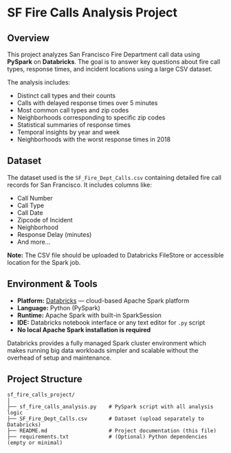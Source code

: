# SF Fire Calls Analysis Project

## Overview

This project analyzes San Francisco Fire Department call data using **PySpark** on **Databricks**. The goal is to answer key questions about fire call types, response times, and incident locations using a large CSV dataset.

The analysis includes:

- Distinct call types and their counts
- Calls with delayed response times over 5 minutes
- Most common call types and zip codes
- Neighborhoods corresponding to specific zip codes
- Statistical summaries of response times
- Temporal insights by year and week
- Neighborhoods with the worst response times in 2018

## Dataset

The dataset used is the `SF_Fire_Dept_Calls.csv` containing detailed fire call records for San Francisco. It includes columns like:

- Call Number
- Call Type
- Call Date
- Zipcode of Incident
- Neighborhood
- Response Delay (minutes)
- And more...

**Note:** The CSV file should be uploaded to Databricks FileStore or accessible location for the Spark job.

## Environment & Tools

- **Platform:** [Databricks](https://databricks.com/) — cloud-based Apache Spark platform  
- **Language:** Python (PySpark)  
- **Runtime:** Apache Spark with built-in SparkSession  
- **IDE:** Databricks notebook interface or any text editor for `.py` script  
- **No local Apache Spark installation is required**

Databricks provides a fully managed Spark cluster environment which makes running big data workloads simpler and scalable without the overhead of setup and maintenance.

## Project Structure

```plaintext
sf_fire_calls_project/
│
├── sf_fire_calls_analysis.py    # PySpark script with all analysis logic
├── SF_Fire_Dept_Calls.csv       # Dataset (upload separately to Databricks)
├── README.md                    # Project documentation (this file)
├── requirements.txt             # (Optional) Python dependencies (empty or minimal)

